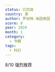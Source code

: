 ```yaml
---
status: 已完成
country: 美
author: 罗伯特·海因莱因
score: 8
year: 2024
month: 1
category:
  - 书籍
tags:
  - 科幻
---
```

8/10 强烈推荐
